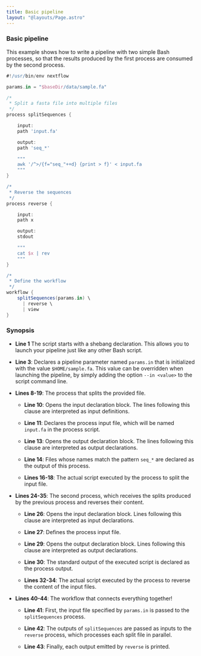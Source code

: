 ```yaml
---
title: Basic pipeline
layout: "@layouts/Page.astro"
---
```


<div class="blg-summary example">
<h3>Basic pipeline</h3>

<p class="text-muted" >
    This example shows how to write a pipeline with two simple Bash processes, so that the results produced by the first process are consumed by the second process.
</p>

```groovy
#!/usr/bin/env nextflow

params.in = "$baseDir/data/sample.fa"

/*
 * Split a fasta file into multiple files
 */
process splitSequences {

    input:
    path 'input.fa'

    output:
    path 'seq_*'

    """
    awk '/^>/{f="seq_"++d} {print > f}' < input.fa
    """
}

/*
 * Reverse the sequences
 */
process reverse {

    input:
    path x

    output:
    stdout

    """
    cat $x | rev
    """
}

/*
 * Define the workflow
 */
workflow {
    splitSequences(params.in) \
      | reverse \
      | view
}
```

</div>

### Synopsis

- **Line 1** The script starts with a shebang declaration. This allows you to launch your pipeline just like any other Bash script.

- **Line 3**: Declares a pipeline parameter named `params.in` that is initialized with the value `$HOME/sample.fa`. This value can be overridden when launching the pipeline, by simply adding the option `--in <value>` to the script command line.

- **Lines 8-19**: The process that splits the provided file.

  - **Line 10**: Opens the input declaration block. The lines following this clause are interpreted as input definitions.

  - **Line 11**: Declares the process input file, which will be named `input.fa` in the process script.

  - **Line 13**: Opens the output declaration block. The lines following this clause are interpreted as output declarations.

  - **Line 14**: Files whose names match the pattern `seq_*` are declared as the output of this process.

  - **Lines 16-18**: The actual script executed by the process to split the input file.

- **Lines 24-35**: The second process, which receives the splits produced by the
  previous process and reverses their content.

  - **Line 26**: Opens the input declaration block. Lines following this clause are
    interpreted as input declarations.

  - **Line 27**: Defines the process input file.

  - **Line 29**: Opens the output declaration block. Lines following this clause are
    interpreted as output declarations.

  - **Line 30**: The standard output of the executed script is declared as the process
    output.

  - **Lines 32-34**: The actual script executed by the process to reverse the content of the input files.

- **Lines 40-44**: The workflow that connects everything together!

  - **Line 41**: First, the input file specified by `params.in` is passed to the `splitSequences` process.

  - **Line 42**: The outputs of `splitSequences` are passed as inputs to the `reverse` process, which processes each split file in parallel.

  - **Line 43**: Finally, each output emitted by `reverse` is printed.
